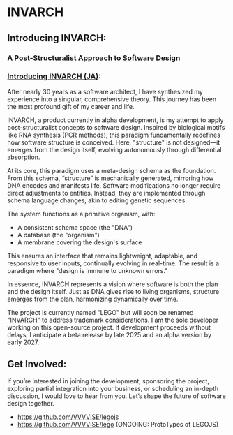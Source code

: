 # INVARCH

## Introducing INVARCH:
### A Post-Structuralist Approach to Software Design

### [Introducing INVARCH (JA)]():

After nearly 30 years as a software architect, I have synthesized my experience into a singular, comprehensive theory. This journey has been the most profound gift of my career and life.

INVARCH, a product currently in alpha development, is my attempt to apply post-structuralist concepts to software design. Inspired by biological motifs like RNA synthesis (PCR methods), this paradigm fundamentally redefines how software structure is conceived. Here, "structure" is not designed—it emerges from the design itself, evolving autonomously through differential absorption.

At its core, this paradigm uses a meta-design schema as the foundation. From this schema, “structure” is mechanically generated, mirroring how DNA encodes and manifests life. Software modifications no longer require direct adjustments to entities. Instead, they are implemented through schema language changes, akin to editing genetic sequences.

The system functions as a primitive organism, with:

- A consistent schema space (the "DNA")
- A database (the "organism")
- A membrane covering the design's surface

This ensures an interface that remains lightweight, adaptable, and responsive to user inputs, continually evolving in real-time. The result is a paradigm where "design is immune to unknown errors."

In essence, INVARCH represents a vision where software is both the plan and the design itself. Just as DNA gives rise to living organisms, structure emerges from the plan, harmonizing dynamically over time.

The project is currently named "LEGO" but will soon be renamed "INVARCH" to address trademark considerations. I am the sole developer working on this open-source project. If development proceeds without delays, I anticipate a beta release by late 2025 and an alpha version by early 2027.

## Get Involved:

If you’re interested in joining the development, sponsoring the project, exploring partial integration into your business, or scheduling an in-depth discussion, I would love to hear from you. Let’s shape the future of software design together.

- https://github.com/VVVVISE/legojs
- https://github.com/VVVVISE/lego (ONGOING: ProtoTypes of LEGOJS)
